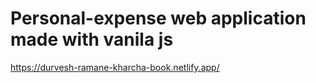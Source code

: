 # Personal-expense web application made with vanila js
https://durvesh-ramane-kharcha-book.netlify.app/
